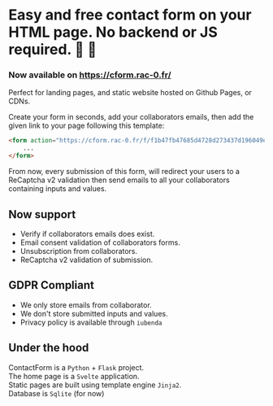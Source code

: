 # Easy and free contact form on your HTML page. No backend or JS required. :rocket:	:speech_balloon:

### Now available on https://cform.rac-0.fr/

Perfect for landing pages, and static website hosted on Github Pages, or CDNs.  

Create your form in seconds, add your collaborators emails, then add the given link to your page following this template:
```html
<form action="https://cform.rac-0.fr/f/f1b47fb47685d4728d273437d196049e" method="POST">
    ...
</form>
```

From now, every submission of this form, will redirect your users to a ReCaptcha v2 validation then send emails to all your collaborators containing inputs and values.

## Now support

- Verify if collaborators emails does exist.
- Email consent validation of collaborators forms.
- Unsubscription from collaborators.
- ReCaptcha v2 validation of submission.

## GDPR Compliant

- We only store emails from collaborator.
- We don't store submitted inputs and values.
- Privacy policy is available through `iubenda`

## Under the hood

ContactForm is a `Python` + `Flask` project.  
The home page is a `Svelte` application.  
Static pages are built using template engine `Jinja2`.  
Database is `Sqlite` (for now)
